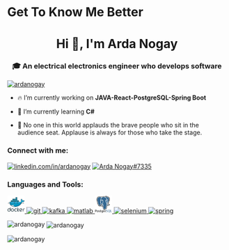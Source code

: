 # Get To Know Me Better
<h1 align="center">Hi 👋, I'm Arda Nogay</h1>
<h3 align="center">🎓 An electrical electronics engineer who develops software</h3>

<p align="left"> <a href="https://github.com/ryo-ma/github-profile-trophy"><img src="https://github-profile-trophy.vercel.app/?username=ardanogay" alt="ardanogay" /></a> </p>

- 🔥 I’m currently working on **JAVA-React-PostgreSQL-Spring Boot**

- 🌱 I’m currently learning **C#**
- 💪 No one in this world applauds the brave people who sit in the audience seat. Applause is always for those who take the stage.

<h3 align="left">Connect with me:</h3>
<p align="left">
<a href="https://linkedin.com/in/linkedin.com/in/ardanogay" target="blank"><img align="center" src="https://raw.githubusercontent.com/rahuldkjain/github-profile-readme-generator/master/src/images/icons/Social/linked-in-alt.svg" alt="linkedin.com/in/ardanogay" height="30" width="40" /></a>
<a href="https://discord.gg/Arda Nogay#7335" target="blank"><img align="center" src="https://raw.githubusercontent.com/rahuldkjain/github-profile-readme-generator/master/src/images/icons/Social/discord.svg" alt="Arda Nogay#7335" height="30" width="40" /></a>
</p>

<h3 align="left">Languages and Tools:</h3>
<p align="left"> <a href="https://www.docker.com/" target="_blank" rel="noreferrer"> <img src="https://raw.githubusercontent.com/devicons/devicon/master/icons/docker/docker-original-wordmark.svg" alt="docker" width="40" height="40"/> </a> <a href="https://git-scm.com/" target="_blank" rel="noreferrer"> <img src="https://www.vectorlogo.zone/logos/git-scm/git-scm-icon.svg" alt="git" width="40" height="40"/> </a> <a href="https://kafka.apache.org/" target="_blank" rel="noreferrer"> <img src="https://www.vectorlogo.zone/logos/apache_kafka/apache_kafka-icon.svg" alt="kafka" width="40" height="40"/> </a> <a href="https://www.mathworks.com/" target="_blank" rel="noreferrer"> <img src="https://upload.wikimedia.org/wikipedia/commons/2/21/Matlab_Logo.png" alt="matlab" width="40" height="40"/> </a> <a href="https://www.postgresql.org" target="_blank" rel="noreferrer"> <img src="https://raw.githubusercontent.com/devicons/devicon/master/icons/postgresql/postgresql-original-wordmark.svg" alt="postgresql" width="40" height="40"/> </a> <a href="https://www.selenium.dev" target="_blank" rel="noreferrer"> <img src="https://raw.githubusercontent.com/detain/svg-logos/780f25886640cef088af994181646db2f6b1a3f8/svg/selenium-logo.svg" alt="selenium" width="40" height="40"/> </a> <a href="https://spring.io/" target="_blank" rel="noreferrer"> <img src="https://www.vectorlogo.zone/logos/springio/springio-icon.svg" alt="spring" width="40" height="40"/> </a> </p>

<p><img align="left" src="https://github-readme-stats.vercel.app/api/top-langs?username=ardanogay&show_icons=true&locale=en&layout=compact" alt="ardanogay" /></p>

<p>&nbsp;<img align="center" src="https://github-readme-stats.vercel.app/api?username=ardanogay&show_icons=true&locale=en" alt="ardanogay" /></p>

<p><img align="center" src="https://github-readme-streak-stats.herokuapp.com/?user=ardanogay&" alt="ardanogay" /></p>
